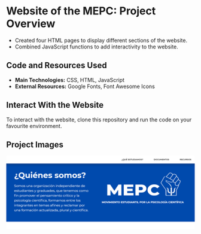 # Website of the MEPC: Project Overview 
- Created four HTML pages to display different sections of the website. 
- Combined JavaScript functions to add interactivity to the website. 

## Code and Resources Used
- **Main Technologies:** CSS, HTML, JavaScript
- **External Resources:** Google Fonts, Font Awesome Icons

## Interact With the Website
To interact with the website, clone this repository and run the code on your favourite environment. 

## Project Images
![MEPC view](/mepc.png "MEPC website")
